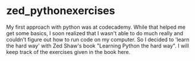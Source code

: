 zed_pythonexercises
===================

My first approach with python was at codecademy. While that helped me get some basics, I soon realized 
that I wasn't able to do much really and couldn't figure out how to run code on my computer. So I decided 
to 'learn the hard way' with Zed Shaw's book "Learning Python the hard way". I will keep track of the 
exercises given in the book here.
